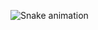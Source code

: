 ![Snake animation](https://github.com/limanatalia/limanatalia/blob/output/github-contribution-grid-snake.svg)
